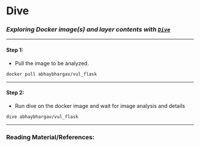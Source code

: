 # **Dive**

### *Exploring Docker image(s) and layer contents with [`Dive`](https://github.com/wagoodman/dive/)*

-------

#### Step 1:

* Pull the image to be analyzed. 

```commandline
docker pull abhaybhargav/vul_flask
```

-------

#### Step 2:

* Run dive on the docker image and wait for image analysis and details

```commandline
dive abhaybhargav/vul_flask
```

---------

### Reading Material/References:


